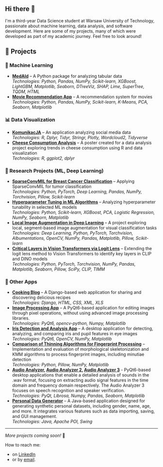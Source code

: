 ## Hi there 👋
I'm a third-year Data Science student at Warsaw University of Technology, passionate about machine learning, data analysis, and software development. Here are some of my projects, many of which were developed as part of my academic journey. Feel free to look around!

## 📌 Projects  

### 🤖 Machine Learning  
- **[MedAId](https://github.com/DeptuchMateusz/medAId)** – A Python package for analyzing tabular data  
  *Technologies: Python, Pandas, NumPy, Scikit-learn, XGBoost, LightGBM, Matplotlib, Seaborn, DTreeViz, SHAP, Lime, SuperTree, TQDM, HTML* 
- **[Movie Recommendation App](https://github.com/kaminskaz/PROJEKT2_ML_klasteryzacja)** – A recommendation system for movies  
  *Technologies: Python, Pandas, NumPy, Scikit-learn, K-Means, PCA, Seaborn, Matplotlib*

### 📊 Data Visualization  
- **[KomunikacJA](https://github.com/kaminskaz/ProjektJA-KomunikacJA)** – An application analyzing social media data  
  *Technologies: R, Dplyr, Tidyr, Stringr, Plotly, Wordcloud2, Tidyverse*
- **[Cheese Consumption Analysis](https://github.com/michalwietecki/cheese-consumption-analysis)** – A poster created for a data analysis project exploring trends in cheese consumption using R and data visualization  
  *Technologies: R, ggplot2, dplyr*

### 🔬 Research Projects  (ML, Deep Learning)
- **[SparseConvMIL for Breast Cancer Classification](https://github.com/kaminskaz/Warsztaty-badawcze-public)** – Applying SparseConvMIL for tumor classification  
    *Technologies: Python, PyTorch, Deep Learning, Pandas, NumPy, Torchvision, Pillow, Scikit-learn* 
- **[Hyperparameter Tuning in ML Algorithms](https://github.com/DeptuchMateusz/2024Z-AutoML/tree/main/projects/project1/329822_327271_327269)** – Analyzing hyperparameter tunability in selected ML models  
    *Technologies: Python, Scikit-learn, XGBoost, PCA, Logistic Regression, NumPy, Seaborn, Matplotlib*
- **[Local Image Augmentation in Deep Learning](https://github.com/kaminskaz/Projekt-Interdyscyplinarny)** – A project exploring local, segment-based image augmentation for visual classification tasks  
    *Technologies: Deep Learning, Python, PyTorch, Torchvision, Albumentations, OpenCV, NumPy, Pandas, Matplotlib, Pillow, Scikit-learn*
- **[Critical Layers in Vision Transformers via Logit Lens](https://github.com/kaminskaz/wb-projekt)** – Extending the logit lens method to Vision Transformers to identify key layers in CLIP and DINO models  
    *Technologies: Python, PyTorch, Torchvision, NumPy, Pandas, Matplotlib, Seaborn, Pillow, SciPy, CLIP, TIMM*

### 🔢 Other Apps
- **[Cooking Blog](https://github.com/kaminskaz/cooking-blog)** – A Django-based web application for sharing and discovering delicious recipes  
  *Technologies: Django, HTML, CSS, XML, XLS*
- **[Image Processing App](https://github.com/kaminskaz/obrazy)** – A PyQt6-based application for editing images through pixel operations, without using advanced image processing libraries.  
  *Technologies: PyQt6, opencv-python, Numpy, Matplotlib*
- **[Iris Detection and Analysis App](https://github.com/xxkaro/biometria-projekt2)** – A desktop application for detecting, analyzing, and comparing iris and pupil features in eye images
  *Technologies: PyQt6, OpenCV, NumPy, Matplotlib*
- **[Comparison of Thinning Algorithms for Fingerprint Processing](https://github.com/xxkaro/biometria-projekt3)** – Implementation and evaluation of morphological skeletonization and KMM algorithms to process fingerprint images, including minutiae detection  
   *Technologies: Python, Pillow, NumPy, Matplotlib*
- **[Audio Analyzer](https://github.com/kaminskaz/dzwiek_projekt1), [Audio Analyzer 2](https://github.com/kaminskaz/dzwiek2), [Audio Analyzer 3](https://github.com/kaminskaz/dzwiek3)** - PyQt6-based desktop applications that enable a detailed analysis of sounds in the .wav format, focusing on extracting audio signal features in the time domain and frequency domain respectively. The Audio Analyzer 3 focuses on speech recognition and speaker verification.  
   *Technologies: PyQt, Librosa, Numpy, Pandas, Seaborn, Matplotlib*
- **[Personal Data Generator](https://github.com/kaminskaz/Artificial-Data-Generator)** – A Java-based application designed for generating synthetic personal datasets, including gender, name, age, and more. It integrates various features such as data importing, saving, and GUI management.  
  *Technologies: Java, Apache POI, Swing*  

---

*More projects coming soon!* 🚀

How to reach me: 
  - on [LinkedIn](https://www.linkedin.com/in/kaminskaz/)
  - or by [email](mailto:kaminska.zm@gmail.com).

